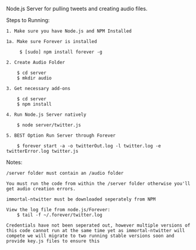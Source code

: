 Node.js Server for pulling tweets and creating audio files.

Steps to Running:

	1. Make sure you have Node.js and NPM Installed
		
	1a. Make sure Forever is installed 

		 $ [sudo] npm install forever -g		

	2. Create Audio Folder

		$ cd server
		$ mkdir audio

	3. Get necessary add-ons

		$ cd server
		$ npm install
			
	4. Run Node.js Server natively
		
		$ node server/twitter.js

	5. BEST Option Run Server through Forever
		
		$ forever start -a -o twitterOut.log -l twitter.log -e twitterError.log twitter.js

		 
		

Notes:

	/server folder must contain an /audio folder
	
	You must run the code from within the /server folder otherwise you'll get audio creation errors.
		
	immortal-ntwitter must be downloaded seperately from NPM 

	View the log file from node.js/Forever:
		$ tail -f ~/.forever/twitter.log	

	Credentials have not been seperated out, however multiple versions of this code cannot run at the same time yet as immortal-ntwitter will compete we will migrate to two running stable versions soon and provide key.js files to ensure this
